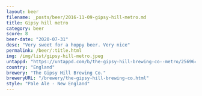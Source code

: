 ```yaml
---
layout: beer
filename: _posts/beer/2016-11-09-gipsy-hill-metro.md
title: Gipsy hill metro
category: beer
score: 8
beer-date: "2020-07-31"
desc: "Very sweet for a hoppy beer. Very nice"
permalink: /beer/:title.html
img: /img/list/gipsy-hill-metro.jpeg
untappd: "https://untappd.com/b/the-gipsy-hill-brewing-co--metro/2569648"
country: "England"
brewery: "The Gipsy Hill Brewing Co."
breweryURL: "/brewery/the-gipsy-hill-brewing-co.html"
style: "Pale Ale - New England"
---
```

